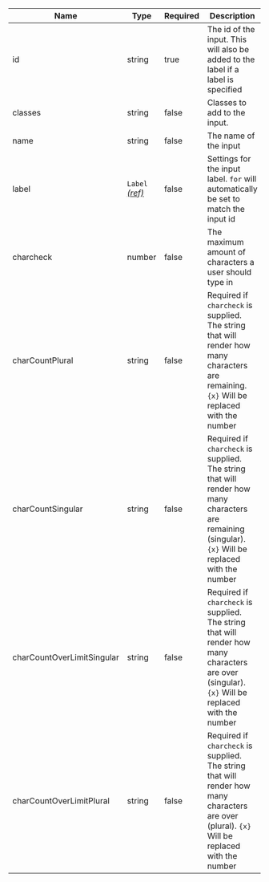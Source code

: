 | Name                       | Type                                 | Required | Description                                                                                                                                           |
| -------------------------- | ------------------------------------ | -------- | ----------------------------------------------------------------------------------------------------------------------------------------------------- |
| id                         | string                               | true     | The id of the input. This will also be added to the label if a label is specified                                                                     |
| classes                    | string                               | false    | Classes to add to the input.                                                                                                                          |
| name                       | string                               | false    | The name of the input                                                                                                                                 |
| label                      | `Label` [_(ref)_](/components/label) | false    | Settings for the input label. `for` will automatically be set to match the input id                                                                   |
| charcheck                  | number                               | false    | The maximum amount of characters a user should type in                                                                                                |
| charCountPlural            | string                               | false    | Required if `charcheck` is supplied. The string that will render how many characters are remaining. `{x}` Will be replaced with the number            |
| charCountSingular          | string                               | false    | Required if `charcheck` is supplied. The string that will render how many characters are remaining (singular). `{x}` Will be replaced with the number |
| charCountOverLimitSingular | string                               | false    | Required if `charcheck` is supplied. The string that will render how many characters are over (singular). `{x}` Will be replaced with the number      |
| charCountOverLimitPlural   | string                               | false    | Required if `charcheck` is supplied. The string that will render how many characters are over (plural). `{x}` Will be replaced with the number        |
